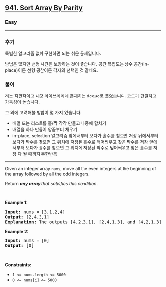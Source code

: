 <h2><a href="https://leetcode.com/problems/sort-array-by-parity">941. Sort Array By Parity</a></h2><h3>Easy</h3><hr>

### 후기

특별한 알고리즘 없이 구현하면 되는 쉬운 문제입니다.

방법은 많지만 선형 시간은 보장하는 것이 좋습니다.
공간 복잡도는 상수 공간(in-place)이든 선형 공간이든 각자의 선택인 것 같네요.

### 풀이

저는 직관적이고 내장 라이브러리에 존재하는 deque로 풀었습니다.
코드가 간결하고 가독성이 높습니다.

그 외에 고려해볼 방법이 몇 가지 있습니다.

- 배열 또는 리스트를 홀/짝 각각 만들고 나중에 합치기
- 배열을 하나 만들어 양끝부터 채우기
- in-place, selection 알고리즘
  앞에서부터 보다가 홀수를 찾으면 저장
  뒤에서부터 보다가 짝수를 찾으면 그 위치에 저장된 홀수로 덮어씌우고 찾은 짝수를 저장
  앞에서부터 보다가 홀수를 찾으면 그 위치에 저장된 짝수로 덮어씌우고 찾은 홀수를 저장
  다 될 때까지 무한반복

---

<p>Given an integer array <code>nums</code>, move all the even integers at the beginning of the array followed by all the odd integers.</p>

<p>Return <em><strong>any array</strong> that satisfies this condition</em>.</p>

<p>&nbsp;</p>
<p><strong class="example">Example 1:</strong></p>

<pre>
<strong>Input:</strong> nums = [3,1,2,4]
<strong>Output:</strong> [2,4,3,1]
<strong>Explanation:</strong> The outputs [4,2,3,1], [2,4,1,3], and [4,2,1,3] would also be accepted.
</pre>

<p><strong class="example">Example 2:</strong></p>

<pre>
<strong>Input:</strong> nums = [0]
<strong>Output:</strong> [0]
</pre>

<p>&nbsp;</p>
<p><strong>Constraints:</strong></p>

<ul>
	<li><code>1 &lt;= nums.length &lt;= 5000</code></li>
	<li><code>0 &lt;= nums[i] &lt;= 5000</code></li>
</ul>
